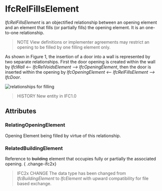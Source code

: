 # IfcRelFillsElement

_IfcRelFillsElement_ is an objectified relationship between an opening element and an element that fills (or partially fills) the opening element. It is an one-to-one relationship.

> NOTE  View definitions or implementer agreements may restrict an opening to be filled by one filling element only.

As shown in Figure 1, the insertion of a door into a wall is represented by two separate relationships. First the door opening is created within the wall by _IfcWall <-- IfcRelVoidsElement --> IfcOpeningElement_, then the door is inserted within the opening by _IfcOpeningElement <-- IfcRelFillsElement --> IfcDoor_.



![relationships for filling](../../../../figures/ifcrelfillselements-fig1.png "Figure 1 &mdash; Relationships for element filling")

> HISTORY  New entity in IFC1.0

## Attributes

### RelatingOpeningElement
Opening Element being filled by virtue of this relationship.

### RelatedBuildingElement
Reference to ~~building~~ element that occupies fully or partially the associated opening.
{ .change-ifc2x}
> IFC2x CHANGE  The data type has been changed from _IfcBuildingElement_ to _IfcElement_ with upward compatibility for file based exchange.
